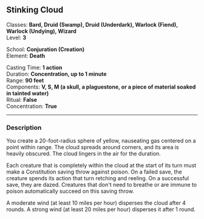 ## Stinking Cloud

Classes: **Bard, Druid (Swamp), Druid (Underdark), Warlock (Fiend), Warlock (Undying), Wizard**  
Level: **3**  

School: **Conjuration (Creation)**  
Element: **Death**  

Casting Time: **1 action**  
Duration: **Concentration, up to 1 minute**  
Range: **90 feet**  
Components: **V, S, M (a skull, a plaguestone, or a piece of material soaked in tainted water)**  
Ritual: **False**  
Concentration: **True**  

------

### Description

You create a 20-foot-radius sphere of yellow, nauseating gas centered on a point within range. The cloud spreads around corners, and its area is heavily obscured. The cloud lingers in the air for the duration.

Each creature that is completely within the cloud at the start of its turn must make a Constitution saving throw against poison. On a failed save, the creature spends its action that turn retching and reeling. On a successful save, they are dazed. Creatures that don't need to breathe or are immune to poison automatically succeed on this saving throw.

A moderate wind (at least 10 miles per hour) disperses the cloud after 4 rounds. A strong wind (at least 20 miles per hour) disperses it after 1 round.